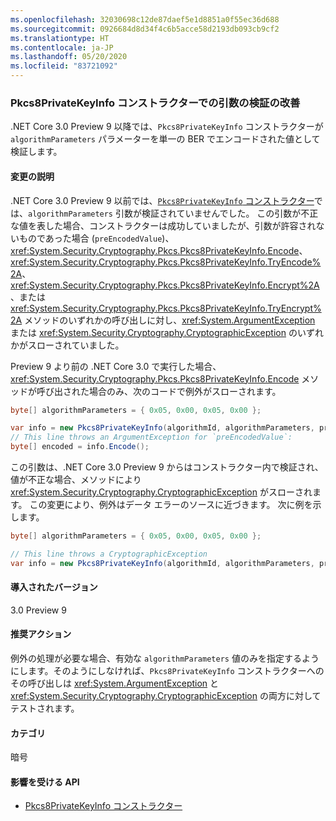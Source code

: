 ```yaml
---
ms.openlocfilehash: 32030698c12de87daef5e1d8851a0f55ec36d688
ms.sourcegitcommit: 0926684d8d34f4c6b5acce58d2193db093cb9cf2
ms.translationtype: HT
ms.contentlocale: ja-JP
ms.lasthandoff: 05/20/2020
ms.locfileid: "83721092"
---
```

### <a name="better-argument-validation-in-the-pkcs8privatekeyinfo-constructor"></a>Pkcs8PrivateKeyInfo コンストラクターでの引数の検証の改善

.NET Core 3.0 Preview 9 以降では、`Pkcs8PrivateKeyInfo` コンストラクターが `algorithmParameters` パラメーターを単一の BER でエンコードされた値として検証します。

#### <a name="change-description"></a>変更の説明

.NET Core 3.0 Preview 9 以前では、[`Pkcs8PrivateKeyInfo` コンストラクター](xref:System.Security.Cryptography.Pkcs.Pkcs8PrivateKeyInfo.%23ctor(System.Security.Cryptography.Oid,System.Nullable%7BSystem.ReadOnlyMemory%7BSystem.Byte%7D%7D,System.ReadOnlyMemory%7BSystem.Byte%7D,System.Boolean))では、`algorithmParameters` 引数が検証されていませんでした。  この引数が不正な値を表した場合、コンストラクターは成功していましたが、引数が許容されないものであった場合 (`preEncodedValue`)、<xref:System.Security.Cryptography.Pkcs.Pkcs8PrivateKeyInfo.Encode>、<xref:System.Security.Cryptography.Pkcs.Pkcs8PrivateKeyInfo.TryEncode%2A>、<xref:System.Security.Cryptography.Pkcs.Pkcs8PrivateKeyInfo.Encrypt%2A>、または <xref:System.Security.Cryptography.Pkcs.Pkcs8PrivateKeyInfo.TryEncrypt%2A> メソッドのいずれかの呼び出しに対し、<xref:System.ArgumentException> または <xref:System.Security.Cryptography.CryptographicException> のいずれかがスローされていました。

Preview 9 より前の .NET Core 3.0 で実行した場合、<xref:System.Security.Cryptography.Pkcs.Pkcs8PrivateKeyInfo.Encode> メソッドが呼び出された場合のみ、次のコードで例外がスローされます。

```csharp
byte[] algorithmParameters = { 0x05, 0x00, 0x05, 0x00 };

var info = new Pkcs8PrivateKeyInfo(algorithmId, algorithmParameters, privateKey);
// This line throws an ArgumentException for `preEncodedValue`:
byte[] encoded = info.Encode();
```

この引数は、.NET Core 3.0 Preview 9 からはコンストラクター内で検証され、値が不正な場合、メソッドにより <xref:System.Security.Cryptography.CryptographicException> がスローされます。 この変更により、例外はデータ エラーのソースに近づきます。 次に例を示します。

```csharp
byte[] algorithmParameters = { 0x05, 0x00, 0x05, 0x00 };

// This line throws a CryptographicException
var info = new Pkcs8PrivateKeyInfo(algorithmId, algorithmParameters, privateKey);
```

#### <a name="version-introduced"></a>導入されたバージョン

3.0 Preview 9

#### <a name="recommended-action"></a>推奨アクション

例外の処理が必要な場合、有効な `algorithmParameters` 値のみを指定するようにします。そのようにしなければ、`Pkcs8PrivateKeyInfo` コンストラクターへのその呼び出しは <xref:System.ArgumentException> と <xref:System.Security.Cryptography.CryptographicException> の両方に対してテストされます。

#### <a name="category"></a>カテゴリ

暗号

#### <a name="affected-apis"></a>影響を受ける API

- [Pkcs8PrivateKeyInfo コンストラクター](xref:System.Security.Cryptography.Pkcs.Pkcs8PrivateKeyInfo.%23ctor(System.Security.Cryptography.Oid,System.Nullable%7BSystem.ReadOnlyMemory%7BSystem.Byte%7D%7D,System.ReadOnlyMemory%7BSystem.Byte%7D,System.Boolean))

<!--

#### Affected APIs

- `M:System.Security.Cryptography.Pkcs.Pkcs8PrivateKeyInfo.#ctor(System.Security.Cryptography.Oid,System.Nullable{System.ReadOnlyMemory{System.Byte}},System.ReadOnlyMemory{System.Byte},System.Boolean)`

-->
